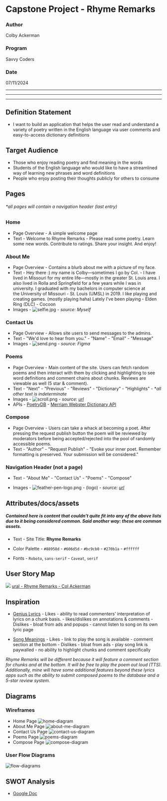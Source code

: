 # Capstone Project - Rhyme Remarks

### Author

Colby Ackerman

### Program

Savvy Coders

### Date

07/11/2024

---

---

---

## Definition Statement

- I want to build an application that helps the user read and understand a
  variety of poetry written in the English language via user comments and
  easy-to-access dictionary definitions

## Target Audience

- Those who enjoy reading poetry and find meaning in the words
- Students of the English language who would like to have a streamlined way of
  learning new phrases and word definitions
- People who enjoy posting their thoughts publicly for others to consume

## Pages

###### \*all pages will contain a navigation header (last entry)

### Home

- Page Overview - A simple welcome page
- Text - Welcome to Rhyme Remarks - Please read some poetry. Learn some new
  words. Contribute to ratings. Share your insight. And enjoy!

### About Me

- Page Overview - Contains a blurb about me with a picture of my face.
- Text - Hey there :) my name is Colby—sometimes I go by Col. - I have lived in
  Missouri for my entire life—mostly in the greater St. Louis area. I also lived
  in Rolla and Springfield for a few years while I was in university. I
  graduated with my bachelors in computer science at the University of
  Missouri - St. Louis (UMSL) in 2019. I like playing and creating games.
  (mostly playing haha) Lately I've been playing - Elden Ring (DLC) - Cocoon
- Images - ![selfie.jpg](/docs/assets/planning/selfie_sm.jpg) - _source: Myself_

### Contact Us

- Page Overview - Allows site users to send messages to the admins.
- Text - "We'd love to hear from you." - "Name" - "Email" - "Message"
- Images - ![send.png](/docs/assets/images/send.png) - _source: Figma_

### Poems

- Page Overview - Main content of the site. Users can fetch random poems and
  then interact with them by clicking and highlighting to see word definitions
  and comment chains about chunks. Reviews are viewable as well (5 star &
  comment).
- Text - "Next" - "Previous" - "Reviews" - "Dictionary" - "Highlights" - \*_all
  other text is indeterminate_
- Images - ![scroll.png](/docs/assets/planning/scroll_sm.png) - _source:
  [url](https://images-wixmp-ed30a86b8c4ca887773594c2.wixmp.com/f/1d034f60-0f23-44a7-8284-3bc1c284fb7b/d9r7vof-29b20a84-59d0-4a5f-8ade-58bae1c128e0.png?token=eyJ0eXAiOiJKV1QiLCJhbGciOiJIUzI1NiJ9.eyJzdWIiOiJ1cm46YXBwOjdlMGQxODg5ODIyNjQzNzNhNWYwZDQxNWVhMGQyNmUwIiwiaXNzIjoidXJuOmFwcDo3ZTBkMTg4OTgyMjY0MzczYTVmMGQ0MTVlYTBkMjZlMCIsIm9iaiI6W1t7InBhdGgiOiJcL2ZcLzFkMDM0ZjYwLTBmMjMtNDRhNy04Mjg0LTNiYzFjMjg0ZmI3YlwvZDlyN3ZvZi0yOWIyMGE4NC01OWQwLTRhNWYtOGFkZS01OGJhZTFjMTI4ZTAucG5nIn1dXSwiYXVkIjpbInVybjpzZXJ2aWNlOmZpbGUuZG93bmxvYWQiXX0.nb_8DVSDvMQKcNBXwD8JRTo7G2aGUZIZwymor_5L38w)_
- APIs - [PoetryDB](https://poetrydb.org/index.html) -
  [Merriam Webster Dictionary API](https://dictionaryapi.com/)

### Compose

- Page Overview - Users can take a whack at becoming a poet. After pressing the
  request publish button the poem will be reviewed by moderators before being
  accepted/rejected into the pool of randomly accessible poems.
- Text - "Author" - "Request Publish" - "Evoke your inner poet. Remember
  formatting is preserved. Your submission will be considered."

### Navigation Header (not a page)

- Text - "About Me" - "Contact Us" - "Poems" - "Compose"

- Images - ![feather-pen-logo.png](/docs/assets/images/logo.png) - (logo) -
  _source:
  [url](https://images.rawpixel.com/image_png_social_square/czNmcy1wcml2YXRlL3Jhd3BpeGVsX2ltYWdlcy93ZWJzaXRlX2NvbnRlbnQvam9iNjc3LTc0LXBfMS1sMTRvZWMzdC5wbmc.png)_

## Attributes/docs/assets

##### Contained here is content that couldn't quite fit into any of the above lists due to it being considered common. Said another way: these are common assets.

- Text - Site Title: **Rhyme Remarks**

- Color Palette - `#88958d` - `#606d5d` - `#bc9cb0` - `#270b1a` - `#ffffff`

- Fonts - `Roboto`, `sans-serif` - `Caveat`, `serif`

## User Story Map

![](https://cdn.prod.website-files.com/62e11362da2667ac3d0e6ed5/63f8b1b0585b45a64baf52da_Mural_Favicon_32x32.png)
[ural - Rhyme Remarks - Col Ackerman](https://app.mural.co/t/savvy9661/m/savvy9661/1719450775679/2d39ece1c17f24b03d7d766fdc187b03ab1f048a?sender=uef98c7209a75e9f938b23293)

## Inspiration

- [Genius Lyrics](https://genius.com/Foo-fighters-everlong-lyrics) - Likes -
  ability to read commenters’ interpretation of lyrics on a chunk basis. -
  likes/dislikes on annotations & comments - Dislikes - bloat from ads and
  popups - cannot listen to song on its own lyric page

- [Song Meanings](https://songmeanings.com/songs/view/1959/) - Likes - link to
  play the song is available - comment section at the bottom - Dislikes - bloat
  from ads - play song link is paywalled - no ability to highlight chunks and
  comment specifically

_Rhyme Remarks will be different because it will feature a comment section for
chunks and at the bottom. It will be free to play the poem out loud (TTS).
Additionally, mine will have some additional features beyond these lyrics apps
such as the ability to submit composed poems to the database and a 5-star review
system._

## Diagrams

### Wireframes

- Home Page ![home-diagram](/docs/assets/planning/Home%20Page.png)
- About Me Page ![about-me-diagram](/docs/assets/planning/About%20Me%20Page.png)
- Contact Us Page
  ![contact-us-diagram](/docs/assets/planning/Contact%20Us%20Page.png)
- Poems Page ![poems-diagram](/docs/assets/planning/Poems%20Page.png)
- Compose Page ![compose-diagram](/docs/assets/planning/Compose%20Page.png)

### User Flow Diagrams

![flow-diagrams](/docs/assets/planning/flow_diagrams.png)

## SWOT Analysis

- [Google Doc](https://docs.google.com/document/d/13N495aSBQ9e2OsTIVJOLQH5skllZdi0WA20p7k1TM5w/edit?usp=sharing)
